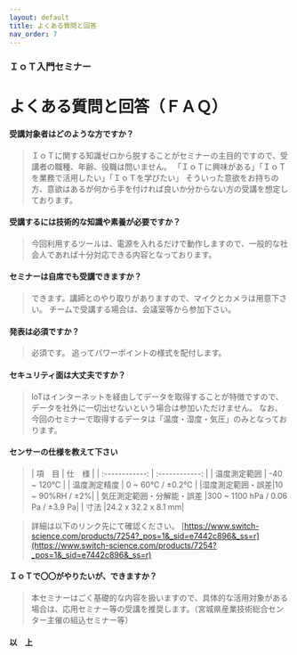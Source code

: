 ```yaml
---
layout: default
title: よくある質問と回答
nav_order: 7
---
```


### ＩｏＴ入門セミナー
# よくある質問と回答（ＦＡＱ）

#### 受講対象者はどのような方ですか？
> ＩｏＴに関する知識ゼロから脱することがセミナーの主目的ですので、受講者の職種、年齢、役職は問いません。
「ＩｏＴに興味がある」「ＩｏＴを業務で活用したい」「ＩｏＴを学びたい」
そういった意欲をお持ちの方、意欲はあるが何から手を付ければ良いか分からない方の受講を想定しております。


#### 受講するには技術的な知識や素養が必要ですか？
> 今回利用するツールは、電源を入れるだけで動作しますので、一般的な社会人であれば十分対応できる内容となっております。


#### セミナーは自席でも受講できますか？
> できます。講師とのやり取りがありますので、マイクとカメラは用意下さい。
チームで受講する場合は、会議室等から参加下さい。

#### 発表は必須ですか？
> 必須です。
追ってパワーポイントの様式を配付します。

#### セキュリティ面は大丈夫ですか？
> IoTはインターネットを経由してデータを取得することが特徴ですので、データを社外に一切出せないという場合は参加いただけません。
なお、今回のセミナーで取得するデータは「温度・湿度・気圧」のみとなっております。


#### センサーの仕様を教えて下さい
> | 項　目  | 仕　様  |
| :------------: | :------------: |
| 温度測定範囲 | -40 ~ 120℃ |
| 温度測定精度  | 0 ~ 60℃ / ±0.2℃ |
|湿度測定範囲・誤差|10 ~ 90%RH / ±2%|
| 気圧測定範囲・分解能・誤差 |300 ~ 1100 hPa / 0.06 Pa / ±3.9 Pa|
| 寸法 |24.2 x 32.2 x 8.1 mm|

> 詳細は以下のリンク先にて確認ください。
[https://www.switch-science.com/products/7254?_pos=1&_sid=e7442c896&_ss=r](https://www.switch-science.com/products/7254?_pos=1&_sid=e7442c896&_ss=r)


#### ＩｏＴで〇〇がやりたいが、できますか？
> 本セミナーはごく基礎的な内容を扱いますので、具体的な活用対象がある場合は、応用セミナー等の受講を推奨します。（宮城県産業技術総合センター主催の組込セミナー等）

#### 以　上
